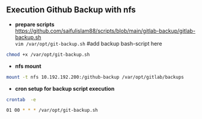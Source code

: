 ## Execution Github Backup with nfs

- **prepare scripts**\
https://github.com/saifulislam88/scripts/blob/main/gitlab-backup/gitlab-backup.sh \
`vim /var/opt/git-backup.sh`             #add backup bash-script here

```sh
chmod +x /var/opt/git-backup.sh
```
- **nfs mount**

```sh
mount -t nfs 10.192.192.200:/github-backup /var/opt/gitlab/backups
```

- **cron setup for backup script execution**
```sh
crontab  -e
```

```sh
01 00 * * * /var/opt/git-backup.sh
```
